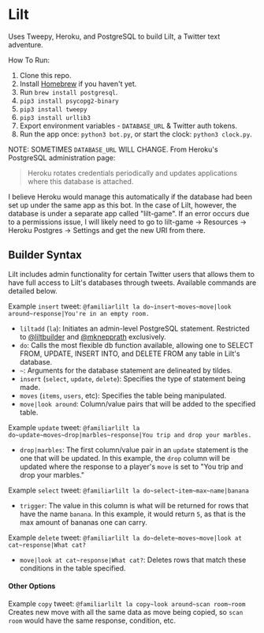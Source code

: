 # Lilt

Uses Tweepy, Heroku, and PostgreSQL to build Lilt, a Twitter text adventure.

How To Run:

1. Clone this repo.
1. Install [Homebrew](https://brew.sh) if you haven't yet.
1. Run `brew install postgresql`.
1. `pip3 install psycopg2-binary`
1. `pip3 install tweepy`
1. `pip3 install urllib3`
1. Export environment variables - `DATABASE_URL` & Twitter auth tokens.
1. Run the app once: `python3 bot.py`, or start the clock: `python3 clock.py`.

NOTE: SOMETIMES `DATABASE_URL` WILL CHANGE. From Heroku's PostgreSQL
administration page:

> Heroku rotates credentials periodically and updates applications where this database is attached.

I believe Heroku would manage this automatically if the database had been set up
under the same app as this bot. In the case of Lilt, however, the database is under a
separate app called "lilt-game". If an error occurs due to a permissions issue,
I will likely need to go to lilt-game -> Resources -> Heroku Postgres -> Settings
and get the new URI from there.

## Builder Syntax

Lilt includes admin functionality for certain Twitter users that allows them to
have full access to Lilt's databases through tweets. Available commands are
detailed below.

Example `insert` tweet: `@familiarlilt la do~insert~moves~move|look around~response|You're in an empty room.`

- `liltadd` (`la`): Initiates an admin-level PostgreSQL statement. Restricted to [@liltbuilder](http://twitter.com/liltbuilder) and [@mknepprath](http://twitter.com/mknepprath) exclusively.
- `do`: Calls the most flexible db function available, allowing one to SELECT FROM, UPDATE, INSERT INTO, and DELETE FROM any table in Lilt's database.
- `~`: Arguments for the database statement are delineated by tildes.
- `insert` (`select`, `update`, `delete`): Specifies the type of statement being made.
- `moves` (`items`, `users`, etc): Specifies the table being manipulated.
- `move|look around`: Column/value pairs that will be added to the specified table.

Example `update` tweet: `@familiarlilt la do~update~moves~drop|marbles~response|You trip and drop your marbles.`

- `drop|marbles`: The first column/value pair in an `update` statement is the one that will be updated. In this example, the `drop` column will be updated where the response to a player's `move` is set to "You trip and drop your marbles."

Example `select` tweet: `@familiarlilt la do~select~item~max~name|banana`

- `trigger`: The value in this column is what will be returned for rows that have the name `banana`. In this example, it would return `5`, as that is the max amount of bananas one can carry.

Example `delete` tweet: `@familiarlilt la do~delete~moves~move|look at cat~response|What cat?`

- `move|look at cat~response|What cat?`: Deletes rows that match these conditions in the table specified.

#### Other Options

Example `copy` tweet: `@familiarlilt la copy~look around~scan room~room`
Creates new move with all the same data as move being copied, so `scan room` would have the same response, condition, etc.
